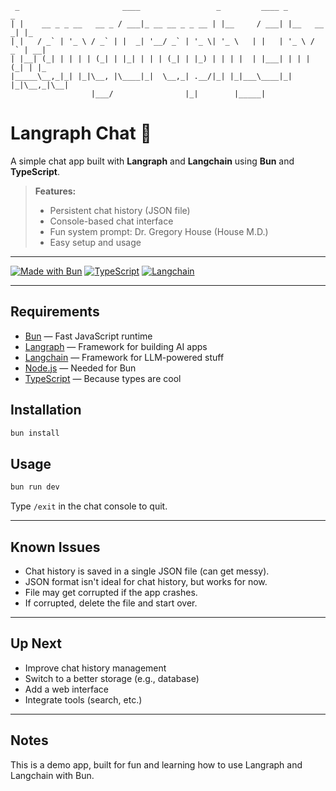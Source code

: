 ```
 _                       ____                 _         ____ _           _   
| |    __ _ _ __   __ _ / ___|_ __ __ _ _ __ | |__     / ___| |__   __ _| |_ 
| |   / _` | '_ \ / _` | |  _| '__/ _` | '_ \| '_ \   | |   | '_ \ / _` | __|
| |__| (_| | | | | (_| | |_| | | | (_| | |_) | | | |  | |___| | | | (_| | |_ 
|_____\__,_|_| |_|\__, |\____|_|  \__,_| .__/|_| |_|___\____|_| |_|\__,_|\__|
                  |___/                |_|        |_____|                    
```

# Langraph Chat 🚀

A simple chat app built with **Langraph** and **Langchain** using **Bun** and **TypeScript**.

> **Features:**
> - Persistent chat history (JSON file)
> - Console-based chat interface
> - Fun system prompt: Dr. Gregory House (House M.D.)
> - Easy setup and usage

---

[![Made with Bun](https://img.shields.io/badge/Made%20with-Bun-blue?logo=bun)](https://bun.sh/)
[![TypeScript](https://img.shields.io/badge/TypeScript-Enabled-blue?logo=typescript)](https://www.typescriptlang.org/)
[![Langchain](https://img.shields.io/badge/Langchain-AI-brightgreen?logo=langchain)](https://langchain.com/)

---

## Requirements

- [Bun](https://bun.sh/) — Fast JavaScript runtime
- [Langraph](https://langraph.com/) — Framework for building AI apps
- [Langchain](https://langchain.com/) — Framework for LLM-powered stuff
- [Node.js](https://nodejs.org/) — Needed for Bun
- [TypeScript](https://www.typescriptlang.org/) — Because types are cool

## Installation

```bash
bun install
```

## Usage

```bash
bun run dev
```

Type `/exit` in the chat console to quit.

---

## Known Issues

- Chat history is saved in a single JSON file (can get messy).
- JSON format isn't ideal for chat history, but works for now.
- File may get corrupted if the app crashes.
- If corrupted, delete the file and start over.

---

## Up Next

- Improve chat history management
- Switch to a better storage (e.g., database)
- Add a web interface
- Integrate tools (search, etc.)

---

## Notes

This is a demo app, built for fun and learning how to use Langraph and Langchain with Bun.

